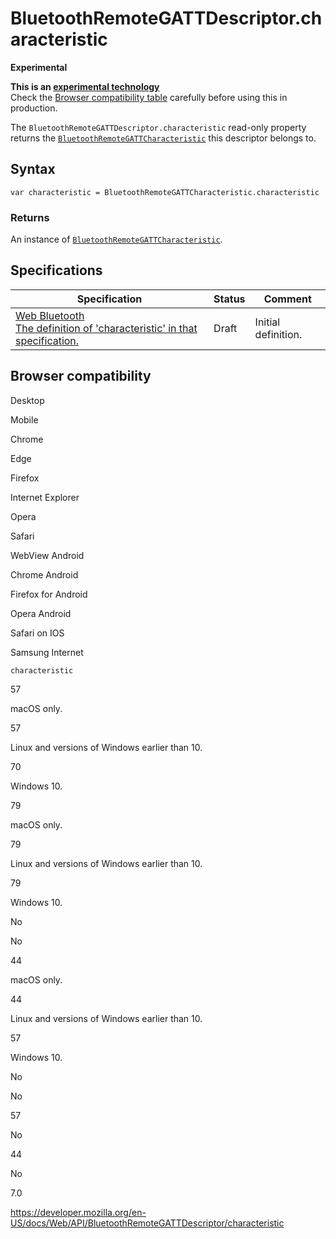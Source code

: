 # BluetoothRemoteGATTDescriptor.characteristic

**Experimental**

**This is an [experimental technology](https://developer.mozilla.org/en-US/docs/MDN/Guidelines/Conventions_definitions#experimental)**  
Check the [Browser compatibility table](#browser_compatibility) carefully before using this in production.

The `BluetoothRemoteGATTDescriptor.characteristic` read-only property returns the [`BluetoothRemoteGATTCharacteristic`](../bluetoothremotegattcharacteristic) this descriptor belongs to.

## Syntax

    var characteristic = BluetoothRemoteGATTCharacteristic.characteristic

### Returns

An instance of [`BluetoothRemoteGATTCharacteristic`](../bluetoothremotegattcharacteristic).

## Specifications

<table><thead><tr class="header"><th>Specification</th><th>Status</th><th>Comment</th></tr></thead><tbody><tr class="odd"><td><a href="https://webbluetoothcg.github.io/web-bluetooth/#dom-bluetoothremotegattdescriptor-characteristic">Web Bluetooth<br />
<span class="small">The definition of 'characteristic' in that specification.</span></a></td><td><span class="spec-draft">Draft</span></td><td>Initial definition.</td></tr></tbody></table>

## Browser compatibility

Desktop

Mobile

Chrome

Edge

Firefox

Internet Explorer

Opera

Safari

WebView Android

Chrome Android

Firefox for Android

Opera Android

Safari on IOS

Samsung Internet

`characteristic`

57

macOS only.

57

Linux and versions of Windows earlier than 10.

70

Windows 10.

79

macOS only.

79

Linux and versions of Windows earlier than 10.

79

Windows 10.

No

No

44

macOS only.

44

Linux and versions of Windows earlier than 10.

57

Windows 10.

No

No

57

No

44

No

7.0

<a href="https://developer.mozilla.org/en-US/docs/Web/API/BluetoothRemoteGATTDescriptor/characteristic" class="_attribution-link">https://developer.mozilla.org/en-US/docs/Web/API/BluetoothRemoteGATTDescriptor/characteristic</a>
